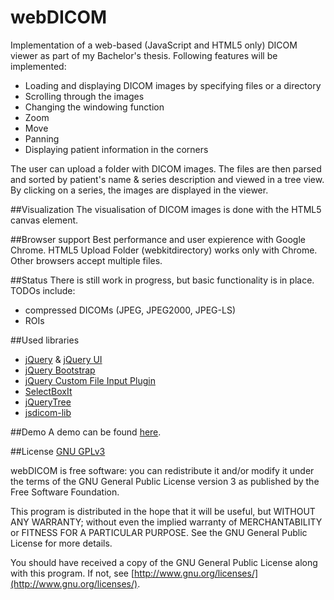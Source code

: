 # webDICOM

Implementation of a web-based (JavaScript and HTML5 only) DICOM viewer as part of my Bachelor's thesis. 
Following features will be implemented:
- Loading and displaying DICOM images by specifying files or a directory
- Scrolling through the images
- Changing the windowing function
- Zoom
- Move
- Panning 
- Displaying patient information in the corners

The user can upload a folder with DICOM images. The files are then parsed and sorted by patient's name & 
series description and viewed in a tree view. By clicking on a series, the images are displayed in the viewer.

##Visualization
The visualisation of DICOM images is done with the HTML5 canvas element. 

##Browser support
Best performance and user expierence with Google Chrome. HTML5 Upload Folder (webkitdirectory) works only with Chrome. 
Other browsers accept multiple files.

##Status
There is still work in progress, but basic functionality is in place. TODOs include:
- compressed DICOMs (JPEG, JPEG2000, JPEG-LS)
- ROIs

##Used libraries
- [jQuery](http://jquery.com/) & [jQuery UI](http://jqueryui.com/)
- [jQuery Bootstrap](http://addyosmani.github.io/jquery-ui-bootstrap/)
- [jQuery Custom File Input Plugin](https://github.com/filamentgroup/jQuery-Custom-File-Input)
- [SelectBoxIt](http://gregfranko.com/jquery.selectBoxIt.js/)
- [jQueryTree](https://code.google.com/p/dwpe/source/browse/trunk/tree/js/jQuery.tree.js?r=36)
- [jsdicom-lib](https://github.com/Infogosoft/jsdicom-lib)

##Demo
A demo can be found [here](http://mi-kas.github.com/webDICOM/).

##License
[GNU GPLv3](http://www.gnu.org/licenses/gpl-3.0)

webDICOM is free software: you can redistribute it and/or modify
it under the terms of the GNU General Public License version 3 as published by
the Free Software Foundation.

This program is distributed in the hope that it will be useful,
but WITHOUT ANY WARRANTY; without even the implied warranty of
MERCHANTABILITY or FITNESS FOR A PARTICULAR PURPOSE.  See the
GNU General Public License for more details.

You should have received a copy of the GNU General Public License
along with this program.  If not, see [http://www.gnu.org/licenses/](http://www.gnu.org/licenses/).
